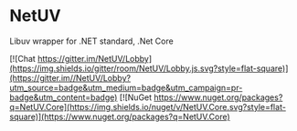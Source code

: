 # NetUV
Libuv wrapper for .NET standard, .Net Core

[![Chat https://gitter.im/NetUV/Lobby](https://img.shields.io/gitter/room/NetUV/Lobby.js.svg?style=flat-square)](https://gitter.im//NetUV/Lobby?utm_source=badge&utm_medium=badge&utm_campaign=pr-badge&utm_content=badge)
[![NuGet https://www.nuget.org/packages?q=NetUV.Core](https://img.shields.io/nuget/v/NetUV.Core.svg?style=flat-square)](https://www.nuget.org/packages?q=NetUV.Core)
